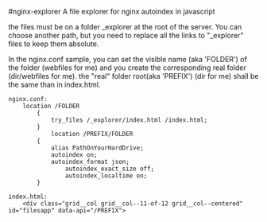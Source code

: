 #nginx-explorer
A file explorer for nginx autoindex in javascript

the files must be on a folder _explorer at the root of the server.
You can choose another path, but you need to replace all the links to "_explorer" files to keep them absolute.

In the nginx.conf sample, you can set the visible name (aka 'FOLDER') of the folder (webfiles for me)
and you create the corresponding real folder (dir/webfiles for me).
the "real" folder root(aka 'PREFIX') (dir for me) shall be the same than in index.html.

```
nginx.conf:
	location /FOLDER
		{
			try_files /_explorer/index.html /index.html;
		}
			location /PREFIX/FOLDER
		{
			alias PathOnYourHardDrive;
			autoindex on;
			autoindex_format json;
	    		autoindex_exact_size off;
    			autoindex_localtime on;
		}
		
index.html:
	<div class="grid__col grid__col--11-of-12 grid__col--centered" id="filesapp" data-api="/PREFIX">
```
